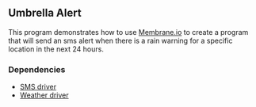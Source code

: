 ## Umbrella Alert

This program demonstrates how to use [Membrane.io](https://membrane.io) to create a program that will send an sms alert when there is a rain warning for a specific location in the next 24 hours.

### Dependencies
- [SMS driver](https://github.com/membrane-io/directory)
- [Weather driver](https://github.com/membrane-io/directory)
